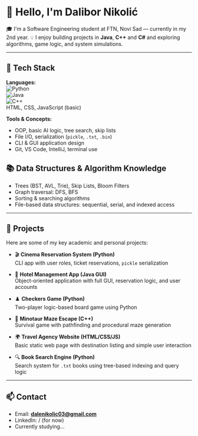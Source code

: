 # 👋 Hello, I'm Dalibor Nikolić

🎓 I'm a Software Engineering student at FTN, Novi Sad — currently in my 2nd year.
💡 I enjoy building projects in **Java**, **C++** and **C#** and exploring algorithms, game logic, and system simulations.

---

## 🔧 Tech Stack

**Languages:**  
![Python](https://img.shields.io/badge/-Python-3776AB?style=flat&logo=python&logoColor=white)  
![Java](https://img.shields.io/badge/-Java-007396?style=flat&logo=java&logoColor=white)  
![C++](https://img.shields.io/badge/-C++-00599C?style=flat&logo=cplusplus&logoColor=white)  
HTML, CSS, JavaScript (basic)

**Tools & Concepts:**  
- OOP, basic AI logic, tree search, skip lists  
- File I/O, serialization (`pickle`, `.txt`, `.bin`)  
- CLI & GUI application design  
- Git, VS Code, IntelliJ, terminal use

## 📚 Data Structures & Algorithm Knowledge

- Trees (BST, AVL, Trie), Skip Lists, Bloom Filters
- Graph traversal: DFS, BFS
- Sorting & searching algorithms
- File-based data structures: sequential, serial, and indexed access

---

## 🚀 Projects

Here are some of my key academic and personal projects:

- 🎬 **Cinema Reservation System (Python)**  
  CLI app with user roles, ticket reservations, `pickle` serialization

- 🏨 **Hotel Management App (Java GUI)**  
  Object-oriented application with full GUI, reservation logic, and user accounts

- ♟️ **Checkers Game (Python)**  
  Two-player logic-based board game using Python

- 🧭 **Minotaur Maze Escape (C++)**  
  Survival game with pathfinding and procedural maze generation

- 🌍 **Travel Agency Website (HTML/CSS/JS)**  
  Basic static web page with destination listing and simple user interaction

- 🔍 **Book Search Engine (Python)**  
  Search system for `.txt` books using tree-based indexing and query logic
  
---

## 📫 Contact

- Email: **dalenikolic03@gmail.com**
- LinkedIn: / (for now)
- Currently studying...
